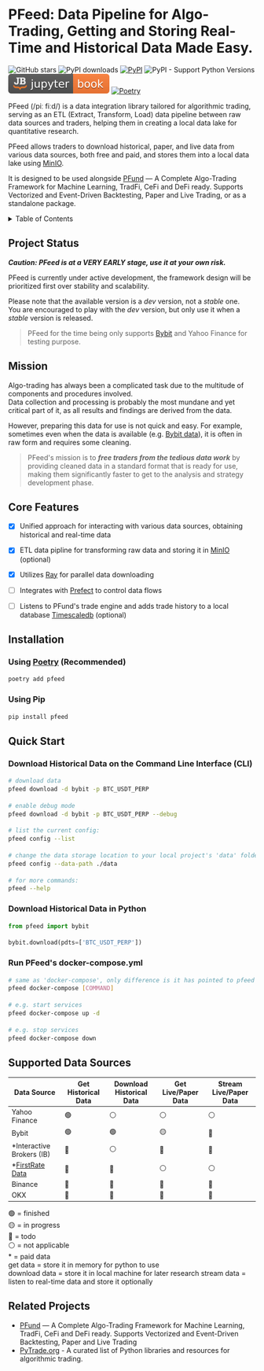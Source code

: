 # PFeed: Data Pipeline for Algo-Trading, Getting and Storing Real-Time and Historical Data Made Easy.

![GitHub stars](https://img.shields.io/github/stars/PFund-Software-Ltd/pfeed?style=social)
![PyPI downloads](https://img.shields.io/pypi/dm/pfeed?label=downloads)
[![PyPI](https://img.shields.io/pypi/v/pfeed.svg)](https://pypi.org/project/pfeed)
![PyPI - Support Python Versions](https://img.shields.io/pypi/pyversions/pfeed)
[![Jupyter Book Badge](https://raw.githubusercontent.com/PFund-Software-Ltd/pfeed/main/docs/images/jupyterbook.svg)](https://jupyterbook.org)
[![Poetry](https://img.shields.io/endpoint?url=https://python-poetry.org/badge/v0.json)](https://python-poetry.org/)

PFeed (/piː fiːd/) is a data integration library tailored for algorithmic trading, 
serving as an ETL (Extract, Transform, Load) data pipeline between raw data sources and traders,
helping them in creating a local data lake for quantitative research.

PFeed allows traders to download historical, paper, and live data from various data sources, both free and paid,
and stores them into a local data lake using [MinIO](https://min.io/).

It is designed to be used alongside [PFund](https://github.com/PFund-Software-Ltd/pfund) — A Complete Algo-Trading Framework for Machine Learning, TradFi, CeFi and DeFi ready. Supports Vectorized and Event-Driven Backtesting, Paper and Live Trading, or as a standalone package.

<details>
<summary>Table of Contents</summary>

- [Project Status](#project-status)
- [Mission](#mission)
- [Core Features](#core-features)
- [Installation](#installation)
- [Quick Start](#quick-start)
    - [Download Historical Data on Command Line](#download-historical-data-on-command-line)
    - [Download Historical Data in Python](#download-historical-data-in-python)
- [Supported Data Sources](#supported-data-sources)
- [Related Projects](#related-projects)

</details>


## Project Status
**_Caution: PFeed is at a VERY EARLY stage, use it at your own risk._**

PFeed is currently under active development, the framework design will be prioritized first over
stability and scalability. 

Please note that the available version is a *dev* version, not a *stable* one. \
You are encouraged to play with the *dev* version, but only use it when a *stable* version is released.

> PFeed for the time being only supports [Bybit](https://bybit.com/) and Yahoo Finance for testing purpose.

## Mission
Algo-trading has always been a complicated task due to the multitude of components and procedures involved. \
Data collection and processing is probably the most mundane and yet critical part of it, as all results and findings 
are derived from the data.

However, preparing this data for use is not quick and easy. For example, sometimes even when the data is available (e.g. [Bybit data](https://public.bybit.com/trading/)), it is often in raw form and requires some cleaning.

> PFeed's mission is to **_free traders from the tedious data work_** by providing cleaned data in a standard format that is ready for use, making them significantly faster to get to the analysis and strategy development phase.


## Core Features
- [x] Unified approach for interacting with various data sources, obtaining historical and real-time data
- [x] ETL data pipline for transforming raw data and storing it in [MinIO](https://min.io/) (optional)
- [x] Utilizes [Ray](https://github.com/ray-project/ray) for parallel data downloading
- [ ] Integrates with [Prefect](https://www.prefect.io) to control data flows
- [ ] Listens to PFund's trade engine and adds trade history to a local database [Timescaledb](https://www.timescale.com/) (optional)


## Installation
### Using [Poetry](https://python-poetry.org) (Recommended)
```bash
poetry add pfeed
```

### Using Pip
```bash
pip install pfeed
```


## Quick Start
### Download Historical Data on the Command Line Interface (CLI)
```bash
# download data
pfeed download -d bybit -p BTC_USDT_PERP

# enable debug mode
pfeed download -d bybit -p BTC_USDT_PERP --debug

# list the current config:
pfeed config --list

# change the data storage location to your local project's 'data' folder:
pfeed config --data-path ./data

# for more commands:
pfeed --help
```

### Download Historical Data in Python
```python
from pfeed import bybit

bybit.download(pdts=['BTC_USDT_PERP'])
```

### Run PFeed's docker-compose.yml
```bash
# same as 'docker-compose', only difference is it has pointed to pfeed's docker-compose.yml file
pfeed docker-compose [COMMAND]

# e.g. start services
pfeed docker-compose up -d

# e.g. stop services
pfeed docker-compose down
```


## Supported Data Sources
| Data Source               | Get Historical Data | Download Historical Data | Get Live/Paper Data | Stream Live/Paper Data |
| ------------------------- | ------------------- | ------------------------ | ------------------- | ---------------------- |
| Yahoo Finance             | 🟢                  | ⚪                       | ⚪                  | ⚪                     |
| Bybit                     | 🟢                  | 🟢                       | 🟡                  | 🔴                     |
| *Interactive Brokers (IB) | 🔴                  | ⚪                       | 🔴                  | 🔴                     |
| *[FirstRate Data]         | 🔴                  | 🔴                       | ⚪                  | ⚪                     |
| Binance                   | 🔴                  | 🔴                       | 🔴                  | 🔴                     |
| OKX                       | 🔴                  | 🔴                       | 🔴                  | 🔴                     |

[FirstRate Data]: https://firstratedata.com

🟢 = finished \
🟡 = in progress \
🔴 = todo \
⚪ = not applicable \
\* = paid data \
get data = store it in memory for python to use \
download data = store it in local machine for later research
stream data = listen to real-time data and store it optionally


## Related Projects
- [PFund](https://github.com/PFund-Software-Ltd/pfund) — A Complete Algo-Trading Framework for Machine Learning, TradFi, CeFi and DeFi ready. Supports Vectorized and Event-Driven Backtesting, Paper and Live Trading
- [PyTrade.org](https://pytrade.org) - A curated list of Python libraries and resources for algorithmic trading.